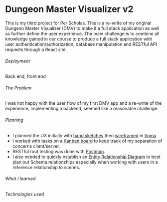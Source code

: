 # Dungeon Master Visualizer v2

This is my third project for Per Scholas. This is a re-write of my original Dungeon Master Visualizer (DMV) to make it a full stack application as well as further define the user experience. The main challenge is to combine all knowledge gained in our course to produce a full stack application with user authentication/authorization, database manipulation and RESTful API requests through a React site.

###### Deployment

Back end, front end

###### The Problem

I was not happy with the user flow of my first DMV app and a re-write of the experience, implementing a backend, seemed like a reasonable challenge.

###### Planning

* I planned the UX initially with [hand sketches](https://github.com/geracia2/geracia2/blob/main/images/PXL_20240126_183533782.jpg?raw=true "link to sketches") then [wireframed](https://github.com/geracia2/geracia2/blob/main/images/Screenshot%202024-01-25%20230135.png?raw=true "link to screenshot of figma file") in [figma](https://www.figma.com/embed?embed_host=share&url=https%3A%2F%2Fwww.figma.com%2Ffile%2FWG1Ntt6hG0IE12EUV1ZNB7%2FDMV-v2---wireframes%3Ftype%3Ddesign%26node-id%3D0%253A1%26mode%3Ddesign%26t%3DLXzkZsDmoK1Ir3fC-1 "link to figma file")
* I worked with tasks on a [Kanban board](https://nostalgic-football-46c.notion.site/c26674c6f1c44691a8be2ec163bf20e2?v=09c90ef5a0a74e4189eb1fec7c1b338a&pvs=4 "link to notion kanban") to keep track of my separation of concerns client/server.
* RESTful rout testing was done with [Postman](https://github.com/geracia2/geracia2/blob/main/images/Screenshot%202024-01-26%20132906.png?raw=true "screenshot of postman rout testing").
* I also needed to quickly establish an [Entity Relationship Diagram](https://github.com/geracia2/geracia2/blob/main/images/Screenshot%202024-01-26%20110434.png?raw=true "screenshot of ERD in figma") to best plan out Schema relationships especially when working with users in a reference relationship to scenes.

###### What I learned

###### Technologies used
